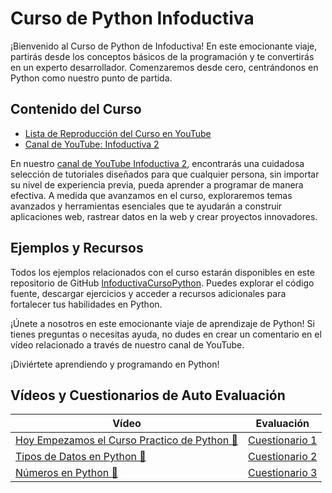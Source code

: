 # Curso de Python Infoductiva
¡Bienvenido al Curso de Python de Infoductiva!
En este emocionante viaje, partirás desde los conceptos básicos de la programación y te convertirás en un experto desarrollador. Comenzaremos desde cero, centrándonos en Python como nuestro punto de partida.

## Contenido del Curso
- [Lista de Reproducción del Curso en YouTube](https://www.youtube.com/playlist?list=PL_yx33PLMxWEKR_3nVKOosNxkdi0zA1pb)
- [Canal de YouTube: Infoductiva 2](https://www.youtube.com/c/INFODUCTIVA2)

En nuestro [canal de YouTube Infoductiva 2](https://www.youtube.com/c/INFODUCTIVA2), encontrarás una cuidadosa selección de tutoriales diseñados para que cualquier persona, sin importar su nivel de experiencia previa, pueda aprender a programar de manera efectiva. A medida que avanzamos en el curso, exploraremos temas avanzados y herramientas esenciales que te ayudarán a construir aplicaciones web, rastrear datos en la web y crear proyectos innovadores.

## Ejemplos y Recursos
Todos los ejemplos relacionados con el curso estarán disponibles en este repositorio de GitHub [InfoductivaCursoPython](https://github.com/PedroRenaut/InfoductivaCursoPython). Puedes explorar el código fuente, descargar ejercicios y acceder a recursos adicionales para fortalecer tus habilidades en Python.

¡Únete a nosotros en este emocionante viaje de aprendizaje de Python!
Si tienes preguntas o necesitas ayuda, no dudes en crear un comentario en el vídeo relacionado a través de nuestro canal de YouTube.

¡Diviértete aprendiendo y programando en Python!

## Vídeos y Cuestionarios de Auto Evaluación
| Vídeo | Evaluación |
| --- | --- |
| [Hoy Empezamos el Curso Practico de Python 🐍](https://youtu.be/FhWzuJs9Qjw) | [Cuestionario 1](https://forms.gle/TwTPPucHssdiQKmH7) |
| [Tipos de Datos en Python 🐍](https://youtu.be/JGa72bnXjnY) | [Cuestionario 2](https://forms.gle/FvYLtn59qL1oFjNi7) |
| [Números en Python 🐍](https://youtu.be/abGW9J9gtsE) | [Cuestionario 3]() |
